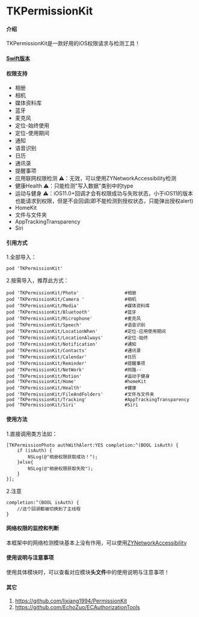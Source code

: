 # TKPermissionKit

#### 介绍
TKPermissionKit是一款好用的iOS权限请求与检测工具！


#### [Swift版本](https://github.com/lixiang1994/PermissionKit)


#### 权限支持
*  相册
*  相机
*  媒体资料库
*  蓝牙
*  麦克风
*  定位-始终使用
*  定位-使用期间
*  通知
*  语音识别
*  日历
*  通讯录
*  提醒事项
*  应用联网权限检测     ⚠️：无效，可以使用ZYNetworkAccessibility检测
*  健康Health         ⚠️：只能检测"写入数据"类别中的type
*  运动与健身          ⚠️：iOS11.0+回调才会有权限成功与失败状态，小于iOS11的版本也能请求到权限，但是不会回调(即不能检测到授权状态，只能弹出授权alert)
*  HomeKit
*  文件与文件夹
*  AppTrackingTransparency
*  Siri



#### 引用方式

1.全部导入：
```
pod 'TKPermissionKit'
```
2.按需导入，推荐此方式：
```
pod 'TKPermissionKit/Photo'                 #相册
pod 'TKPermissionKit/Camera '               #相机
pod 'TKPermissionKit/Media'                 #媒体资料库
pod 'TKPermissionKit/Bluetooth'             #蓝牙
pod 'TKPermissionKit/Microphone'            #麦克风
pod 'TKPermissionKit/Speech'                #语音识别
pod 'TKPermissionKit/LocationWhen'          #定位-应用使用期间
pod 'TKPermissionKit/LocationAlways'        #定位-始终
pod 'TKPermissionKit/Notification'          #通知
pod 'TKPermissionKit/Contacts'              #通讯录
pod 'TKPermissionKit/Calendar'              #日历
pod 'TKPermissionKit/Reminder'              #提醒事项
pod 'TKPermissionKit/NetWork'               #网路--
pod 'TKPermissionKit/Motion'                #运动于健身
pod 'TKPermissionKit/Home'                  #homeKit
pod 'TKPermissionKit/Health'                #健康
pod 'TKPermissionKit/FileAndFolders'        #文件与文件夹
pod 'TKPermissionKit/Tracking'              #AppTrackingTransparency
pod 'TKPermissionKit/Siri'                  #Siri
```

#### 使用方法
1.直接调用类方法如：

```
[TKPermissionPhoto authWithAlert:YES completion:^(BOOL isAuth) {
    if (isAuth) {
        NSLog(@"相册权限获取成功！");
    }else{
        NSLog(@"相册权限获取失败");
    }
}];
```


2.注意
```
completion:^(BOOL isAuth) {
    //这个回调都被切换到了主线程
}
```


#### 网络权限的监控和判断
本框架中的网络检测模块基本上没有作用，可以使用[ZYNetworkAccessibility](https://github.com/ziecho/ZYNetworkAccessibility)

#### 使用说明与注意事项
使用具体模块时，可以查看对应模块**头文件**中的使用说明与注意事项！

#### 其它
1. https://github.com/lixiang1994/PermissionKit   
2. https://github.com/EchoZuo/ECAuthorizationTools

